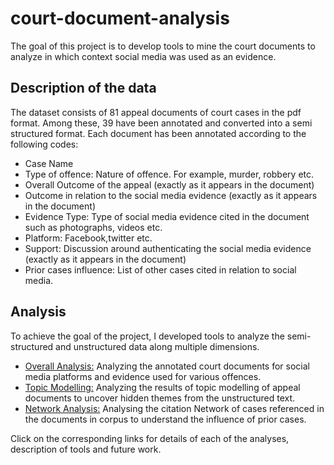 # court-document-analysis

The goal of this project is to develop tools to mine the court documents to analyze in which context social media was used as an evidence. 

## Description of the data
The dataset consists of 81 appeal documents of court cases in the pdf format. Among these, 39 have been annotated and converted into a semi structured format. Each document has been annotated according to the following codes:

* Case Name
* Type of offence: Nature of offence. For example, murder, robbery etc.
* Overall Outcome of the appeal (exactly as it appears in the document)
* Outcome in relation to the social media evidence (exactly as it appears in the document)
* Evidence Type: Type of social media evidence cited in the document such as photographs, videos etc.
* Platform: Facebook,twitter etc.
* Support: Discussion around authenticating the social media evidence (exactly as it appears in the document)
* Prior cases influence: List of other cases cited in relation to social media.

## Analysis

To achieve the goal of the project, I developed tools to analyze the semi-structured and unstructured data along multiple dimensions. 

* [Overall Analysis:](https://github.com/rakshita95/court-document-ananlysis/blob/master/overall-analysis.md) Analyzing the annotated court documents for social media platforms and evidence used for various offences. 
* [Topic Modelling:](https://github.com/rakshita95/court-document-ananlysis/blob/master/Topic%20Modelling.md) Analyzing the results of topic modelling of appeal documents to uncover hidden themes from the unstructured text.
* [Network Analysis:](https://github.com/rakshita95/court-document-ananlysis/blob/master/Network%20Analysis.md) Analysing the citation Network of cases referenced in the documents in corpus to understand the influence of prior cases.

Click on the corresponding links for details of each of the analyses, description of tools and future work.



